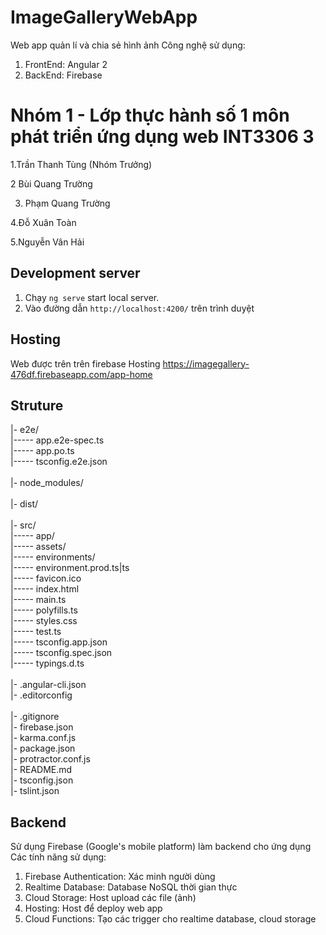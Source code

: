# ImageGalleryWebApp

Web app quản lí và chia sẻ hình ảnh
Công nghệ sử dụng: 
1. FrontEnd: Angular 2 
2. BackEnd: Firebase

# Nhóm 1  - Lớp thực hành số 1 môn phát triển ứng dụng web INT3306 3
1.Trần Thanh Tùng (Nhóm Trưởng)

2 Bùi Quang Trường

3. Phạm Quang Trường

4.Đỗ Xuân Toàn

5.Nguyễn Vân Hải

## Development server

1. Chạy `ng serve` start local server. 
2. Vào đường dẫn `http://localhost:4200/` trên trình duyệt

## Hosting

Web được trên trên firebase Hosting
https://imagegallery-476df.firebaseapp.com/app-home

## Struture

|- e2e/<br />
  |----- app.e2e-spec.ts<br />
  |----- app.po.ts<br />
  |----- tsconfig.e2e.json<br />
<br />
|- node_modules/<br />
<br />
|- dist/<br />
<br />
|- src/<br />
  |----- app/<br />
  |----- assets/<br />
  |----- environments/<br />
      |----- environment.prod.ts|ts<br />
  |----- favicon.ico<br />
  |----- index.html<br />
  |----- main.ts<br />
  |----- polyfills.ts<br />
  |----- styles.css<br />
  |----- test.ts<br />
  |----- tsconfig.app.json<br />
  |----- tsconfig.spec.json<br />
  |----- typings.d.ts<br />
<br />
|- .angular-cli.json<br />
|- .editorconfig<br />  
|- .gitignore<br />
|- firebase.json<br />
|- karma.conf.js<br />
|- package.json<br />
|- protractor.conf.js<br />
|- README.md<br />
|- tsconfig.json<br />
|- tslint.json<br />

## Backend
Sử dụng Firebase (Google's mobile platform) làm backend cho ứng dụng<br />
Các tính năng sử dụng:
1. Firebase Authentication: Xác minh người dùng
2. Realtime Database: Database NoSQL thời gian thực
3. Cloud Storage: Host upload các file (ảnh)
4. Hosting: Host để deploy web app
5. Cloud Functions: Tạo các trigger cho realtime database, cloud storage
